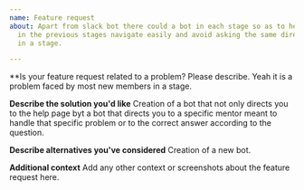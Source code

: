 ```yaml
---
name: Feature request
about: Apart from slack bot there could a bot in each stage so as to help the ones
  in the previous stages navigate easily and avoid asking the same direction question
  in a stage.

---
```


**Is your feature request related to a problem? Please describe.
Yeah it is a problem faced by most new members in a stage.

**Describe the solution you'd like**
Creation of a bot that not only directs you to the help page byt a bot that directs you to a specific mentor meant to handle that specific problem or to the correct answer according to the question.

**Describe alternatives you've considered**
Creation of a new bot.

**Additional context**
Add any other context or screenshots about the feature request here.

